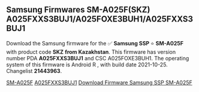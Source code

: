 <h2>Samsung Firmwares SM-A025F(SKZ) A025FXXS3BUJ1/A025FOXE3BUH1/A025FXXS3BUJ1</h2>
Download the Samsung firmware for the ✅ <strong>Samsung SSP </strong> ⭐ <strong>SM-A025F</strong> with product code <strong>SKZ</strong> <strong> from Kazakhstan</strong>. This firmware has version number PDA <strong>A025FXXS3BUJ1</strong> and CSC A025FOXE3BUH1. The operating system of this firmware is Android R , with build date 2021-10-25. Changelist <strong>21443963</strong>.


[SM-A025F](https://samfirm.shop/samsung/model/SM-A025F)
[A025FXXS3BUJ1](https://samfirm.shop/samsung/pda/A025FXXS3BUJ1)
[Download Firmware Samsung SSP SM-A025F](https://samfirm.shop/samsung/firmware/467974)
